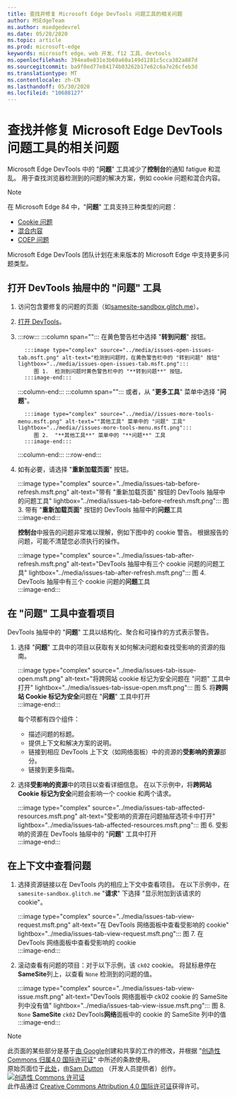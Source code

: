 ```yaml
---
title: 查找并修复 Microsoft Edge DevTools 问题工具的相关问题
author: MSEdgeTeam
ms.author: msedgedevrel
ms.date: 05/28/2020
ms.topic: article
ms.prod: microsoft-edge
keywords: microsoft edge、web 开发、f12 工具、devtools
ms.openlocfilehash: 394ea0e831e3b60a60a149d1281c5cca382a887d
ms.sourcegitcommit: ba9f0ed77e84174b03262b17e62c6a7e26cfeb3d
ms.translationtype: MT
ms.contentlocale: zh-CN
ms.lasthandoff: 05/30/2020
ms.locfileid: "10688127"
---
```

<!-- Copyright Sam Dutton 

   Licensed under the Apache License, Version 2.0 (the "License");
   you may not use this file except in compliance with the License.
   You may obtain a copy of the License at

       https://www.apache.org/licenses/LICENSE-2.0

   Unless required by applicable law or agreed to in writing, software
   distributed under the License is distributed on an "AS IS" BASIS,
   WITHOUT WARRANTIES OR CONDITIONS OF ANY KIND, either express or implied.
   See the License for the specific language governing permissions and
   limitations under the License.  -->  





# 查找并修复 Microsoft Edge DevTools 问题工具的相关问题   



Microsoft Edge DevTools 中的 "**问题**" 工具减少了**控制台**的通知 fatigue 和混乱。  用于查找浏览器检测到的问题的解决方案，例如 cookie 问题和混合内容。  

> [!NOTE]
> 在 Microsoft Edge 84 中，"**问题**" 工具支持三种类型的问题：  
> *   [Cookie 问题][MDNSameSiteCookies]  
> *   [混合内容][MDNMixedContent]  
> *   [COEP 问题][W3CCOEPSpec]
> 
> Microsoft Edge DevTools 团队计划在未来版本的 Microsoft Edge 中支持更多问题类型。  

## 打开 DevTools 抽屉中的 "问题" 工具   

1.  访问包含要修复的问题的页面（如[samesite-sandbox.glitch.me][GlitchSamesiteSandbox]）。  
1.  [打开 DevTools][DevtoolsOpen]。  
1.  :::row:::
       :::column span="":::
          在黄色警告栏中选择 "**转到问题**" 按钮。  
          
          :::image type="complex" source="../media/issues-open-issues-tab.msft.png" alt-text="检测到问题时，在黄色警告栏中的 "转到问题" 按钮" lightbox="../media/issues-open-issues-tab.msft.png":::
             图 1.  检测到问题时黄色警告栏中的 "**转到问题**" 按钮。  
          :::image-end:::  
       :::column-end:::
       :::column span="":::
          或者，从 "**更多工具**" 菜单中选择 "**问题**"。  
          
          :::image type="complex" source="../media//issues-more-tools-menu.msft.png" alt-text=""其他工具" 菜单中的 "问题" 工具" lightbox="../media//issues-more-tools-menu.msft.png":::
             图 2.  "**其他工具**" 菜单中的 "**问题**" 工具  
          :::image-end:::  
       :::column-end:::
    :::row-end:::
    
1.  如有必要，请选择 "**重新加载页面**" 按钮。  
    
    :::image type="complex" source="../media/issues-tab-before-refresh.msft.png" alt-text="带有 "重新加载页面" 按钮的 DevTools 抽屉中的问题工具" lightbox="../media/issues-tab-before-refresh.msft.png":::
       图 3.  带有 "**重新加载页面**" 按钮的 DevTools 抽屉中的**问题**工具  
    :::image-end:::  

    **控制台**中报告的问题非常难以理解，例如下图中的 cookie 警告。  根据报告的问题，可能不清楚您必须执行的操作。  
    
    :::image type="complex" source="../media/issues-tab-after-refresh.msft.png" alt-text="DevTools 抽屉中有三个 cookie 问题的问题工具" lightbox="../media/issues-tab-after-refresh.msft.png":::
       图 4.  DevTools 抽屉中有三个 cookie 问题的**问题**工具  
    :::image-end:::  
    
## 在 "问题" 工具中查看项目   

DevTools 抽屉中的 "**问题**" 工具以结构化、聚合和可操作的方式表示警告。  

1.  选择 "**问题**" 工具中的项目以获取有关如何解决问题和查找受影响的资源的指南。  
    
    :::image type="complex" source="../media/issues-tab-issue-open.msft.png" alt-text="将跨网站 cookie 标记为安全问题在 "问题" 工具中打开" lightbox="../media/issues-tab-issue-open.msft.png":::
       图 5.  将**跨网站 Cookie 标记为安全**问题在 "**问题**" 工具中打开  
    :::image-end:::  
    
    每个项都有四个组件：  
    
    *   描述问题的标题。  
    *   提供上下文和解决方案的说明。  
    *   链接到相应 DevTools 上下文（如网络面板）中的资源的**受影响的资源**部分。  
    *   链接到更多指南。  
    
1.  选择**受影响的资源**中的项目以查看详细信息。  在以下示例中，将**跨网站 Cookie 标记为安全**问题会影响一个 cookie 和两个请求。  
    
    :::image type="complex" source="../media/issues-tab-affected-resources.msft.png" alt-text="受影响的资源在问题抽屉选项卡中打开" lightbox="../media/issues-tab-affected-resources.msft.png":::
       图 6.  受影响的资源在 DevTools 抽屉中的 "**问题**" 工具中打开  
    :::image-end:::  
    
## 在上下文中查看问题   

1.  选择资源链接以在 DevTools 内的相应上下文中查看项目。  在以下示例中，在 `samesite-sandbox.glitch.me` "**请求**" 下选择 "显示附加到该请求的 cookie"。  
    
    :::image type="complex" source="../media/issues-tab-view-request.msft.png" alt-text="在 DevTools 网络面板中查看受影响的 cookie" lightbox="../media/issues-tab-view-request.msft.png":::
       图 7.  在 DevTools 网络面板中查看受影响的 cookie  
    :::image-end:::  

1.  滚动查看有问题的项目：对于以下示例，该 `ck02` cookie。  将鼠标悬停在**SameSite**列上，以查看 `None` 检测到的问题的值。  
    
    :::image type="complex" source="../media/issues-tab-view-issue.msft.png" alt-text="DevTools 网络面板中 ck02 cookie 的 SameSite 列中没有值" lightbox="../media/issues-tab-view-issue.msft.png":::
       图 8.  `None` **SameSite** `ck02` DevTools**网络**面板中的 cookie 的 SameSite 列中的值  
    :::image-end:::  

<!--## Feedback  -->  



<!-- image links -->  

<!-- links -->  

[DevtoolsOpen]: /microsoft-edge/devtools-guide-chromium/open "打开 Microsoft Edge DevTools |Microsoft 文档"  

[GlitchSamesiteSandbox]: https://samesite-sandbox.glitch.me "SameSite cookie 测试 |故障"  

[MDNSameSiteCookies]: https://developer.mozilla.org/docs/Web/HTTP/Headers/Set-Cookie/SameSite "SameSite cookie |MDN"  
[MDNMixedContent]: https://developer.mozilla.org/docs/Web/Security/Mixed_content "混合内容 |MDN"  

[W3CCOEPSpec]: https://wicg.github.io/cross-origin-embedder-policy "跨起源 Embedder 策略 |Web Incubator 社区组"  

> [!NOTE]
> 此页面的某些部分是基于[由 Google][GoogleSitePolicies]创建和共享的工作的修改，并根据 "[创造性 Commons 归属4.0 国际许可证][CCA4IL]" 中所述的条款使用。  
> 原始页面位于[此处](https://developers.google.com/web/tools/chrome-devtools/issues/index)，由[Sam Dutton][SamDutton] （开发人员提供者）创作。  
[![创造性 Commons 许可证][CCby4Image]][CCA4IL]  
此作品通过 [Creative Commons Attribution 4.0 国际许可证][CCA4IL]获得许可。  

[CCA4IL]: https://creativecommons.org/licenses/by/4.0  
[CCby4Image]: https://i.creativecommons.org/l/by/4.0/88x31.png  
[GoogleSitePolicies]: https://developers.google.com/terms/site-policies  
[KayceBasques]: https://developers.google.com/web/resources/contributors/kaycebasques  
[SamDutton]: https://developers.google.com/web/resources/contributors/samdutton  
